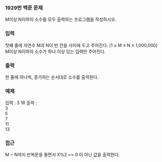 ### 1929번 백준 문제
M이상 N이하의 소수를 모두 출력하는 프로그램을 작성하시오.

### 입력
첫째 줄에 자연수 M과 N이 빈 칸을 사이에 두고 주어진다. (1 ≤ M ≤ N ≤ 1,000,000) M이상 N이하의 소수가 하나 이상 있는 입력만 주어진다.

### 출력
한 줄에 하나씩, 증가하는 순서대로 소수를 출력한다.

### 예제
입력 : 3 16
출력 :<br>
3 <br>
5 <br>
7 <br>
11 <br>
13

### 접근
M ~ N까지 반복문을 돌면서 X%2 == 0 이 아닌 값을 출력한다.

